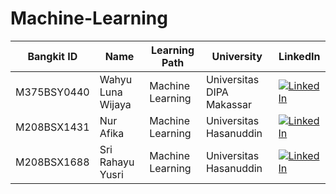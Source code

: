 # Machine-Learning

Bangkit ID|Name|Learning Path|University|LinkedIn
|--|--|--|--|--
|M375BSY0440|Wahyu Luna Wijaya|Machine Learning|Universitas DIPA Makassar|[![LinkedIn](https://img.shields.io/badge/linkedin-%230077B5.svg?style=for-the-badge&logo=linkedin&logoColor=white)](https://www.linkedin.com/in/wahyu-luna-wijaya/)|
|M208BSX1431|Nur Afika|Machine Learning|Universitas Hasanuddin|[![LinkedIn](https://img.shields.io/badge/linkedin-%230077B5.svg?style=for-the-badge&logo=linkedin&logoColor=white)](https://www.linkedin.com/in/nur-afika)|
|M208BSX1688|Sri Rahayu Yusri|Machine Learning|Universitas Hasanuddin|[![LinkedIn](https://img.shields.io/badge/linkedin-%230077B5.svg?style=for-the-badge&logo=linkedin&logoColor=white)](https://www.linkedin.com/in/srirahayuyusri)|
